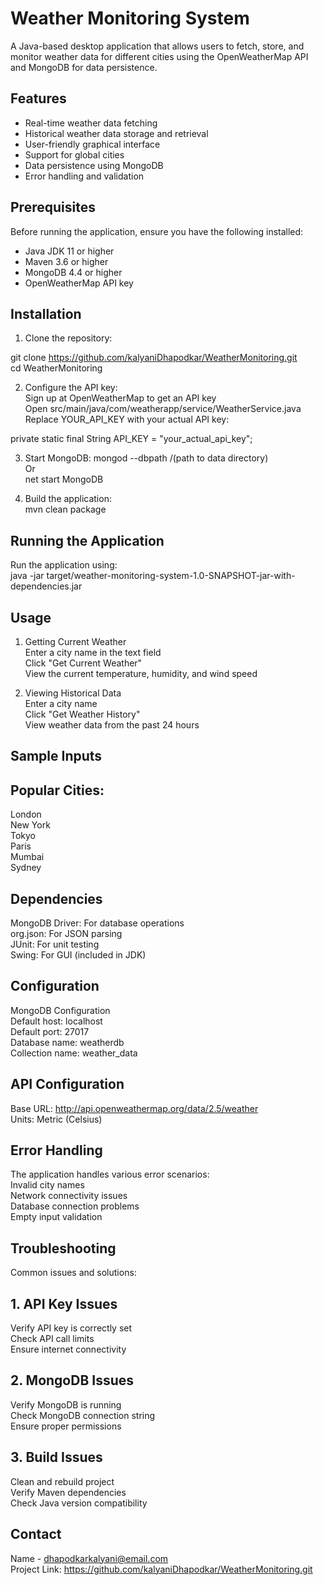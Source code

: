 # Weather Monitoring System

A Java-based desktop application that allows users to fetch, store, and monitor weather data for different cities using the OpenWeatherMap API and MongoDB for data persistence.

## Features

- Real-time weather data fetching
- Historical weather data storage and retrieval
- User-friendly graphical interface
- Support for global cities
- Data persistence using MongoDB
- Error handling and validation

## Prerequisites

Before running the application, ensure you have the following installed:

- Java JDK 11 or higher
- Maven 3.6 or higher
- MongoDB 4.4 or higher
- OpenWeatherMap API key

## Installation

1. Clone the repository:

git clone https://github.com/kalyaniDhapodkar/WeatherMonitoring.git<br/>
cd WeatherMonitoring

2. Configure the API key: <br/>
Sign up at OpenWeatherMap to get an API key <br/>
Open src/main/java/com/weatherapp/service/WeatherService.java <br/>
Replace YOUR_API_KEY with your actual API key: <br/>

private static final String API_KEY = "your_actual_api_key";<br/>

3. Start MongoDB:
   mongod --dbpath /(path to data directory)<br/>
   Or<br/>
   net start MongoDB<br/>

5. Build the application:<br/>
   mvn clean package

## Running the Application
Run the application using: <br/>
java -jar target/weather-monitoring-system-1.0-SNAPSHOT-jar-with-dependencies.jar

## Usage

1. Getting Current Weather <br/>
Enter a city name in the text field <br/>
Click "Get Current Weather" <br/>
View the current temperature, humidity, and wind speed<br/>

2. Viewing Historical Data <br/>
Enter a city name <br/>
Click "Get Weather History" <br/>
View weather data from the past 24 hours <br/>

## Sample Inputs
## Popular Cities:

London<br/>
New York<br/>
Tokyo<br/>
Paris<br/>
Mumbai<br/>
Sydney<br/>

## Dependencies<br/>
MongoDB Driver: For database operations<br/>
org.json: For JSON parsing<br/>
JUnit: For unit testing<br/>
Swing: For GUI (included in JDK)<br/>

## Configuration<br/>
MongoDB Configuration<br/>
Default host: localhost<br/>
Default port: 27017<br/>
Database name: weatherdb<br/>
Collection name: weather_data<br/>

## API Configuration<br/>
Base URL: http://api.openweathermap.org/data/2.5/weather<br/>
Units: Metric (Celsius)<br/>

## Error Handling<br/>
The application handles various error scenarios:<br/>
Invalid city names<br/>
Network connectivity issues<br/>
Database connection problems<br/>
Empty input validation<br/>

## Troubleshooting<br/>
Common issues and solutions:<br/>

## 1. API Key Issues<br/>
Verify API key is correctly set<br/>
Check API call limits<br/>
Ensure internet connectivity<br/>

## 2. MongoDB Issues<br/>
Verify MongoDB is running<br/>
Check MongoDB connection string<br/>
Ensure proper permissions<br/>

## 3. Build Issues<br/>
Clean and rebuild project<br/>
Verify Maven dependencies<br/>
Check Java version compatibility<br/>

## Contact<br/>
Name - dhapodkarkalyani@email.com <br/>
Project Link:  https://github.com/kalyaniDhapodkar/WeatherMonitoring.git
